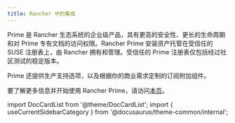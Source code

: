```yaml
---
title: Rancher 中的集成
---
```


<head>
  <link rel="canonical" href="https://ranchermanager.docs.rancher.com/zh/integrations-in-rancher"/>
</head>

Prime 是 Rancher 生态系统的企业级产品，具有更高的安全性、更长的生命周期和对 Prime 专有文档的访问权限。Rancher Prime 安装资产托管在受信任的 SUSE 注册表上，由 Rancher 拥有和管理。受信任的 Prime 注册表仅包括经过社区测试的稳定版本。

Prime 还提供生产支持选项，以及根据你的商业需求定制的订阅附加组件。

要了解更多信息并开始使用 Rancher Prime，请访问[本页](https://www.rancher.com/quick-start)。

import DocCardList from '@theme/DocCardList';
import { useCurrentSidebarCategory } from '@docusaurus/theme-common/internal';

<DocCardList items={useCurrentSidebarCategory().items.slice(0,8)} />
